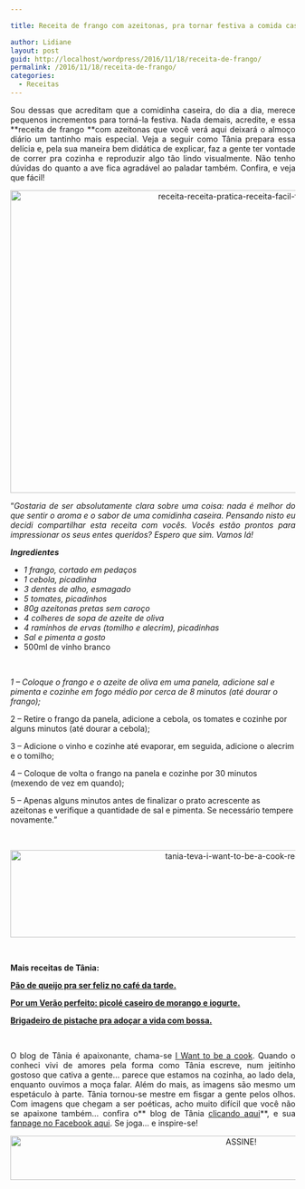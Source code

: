 ```yaml
---

title: Receita de frango com azeitonas, pra tornar festiva a comida caseira.

author: Lidiane
layout: post
guid: http://localhost/wordpress/2016/11/18/receita-de-frango/
permalink: /2016/11/18/receita-de-frango/
categories:
  - Receitas
---
```

<p align="justify">
  Sou dessas que acreditam que a comidinha caseira, do dia a dia, merece pequenos incrementos para torná-la festiva. Nada demais, acredite, e essa **receita de frango **com azeitonas que você verá aqui deixará o almoço diário um tantinho mais especial. Veja a seguir como Tânia prepara essa delícia e, pela sua maneira bem didática de explicar, faz a gente ter vontade de correr pra cozinha e reproduzir algo tão lindo visualmente. Não tenho dúvidas do quanto a ave fica agradável ao paladar também. Confira, e veja que fácil!
</p>

<p align="center">
  <img class="alignnone size-full wp-image-13281" src="http://www.trololodemulher.com.br/blog/wp-content/uploads/2016/11/RECEITA-RECEITA-PRATICA-RECEITA-FACIL-FRANGO2.jpg" alt="receita-receita-pratica-receita-facil-frango2" width="800" height="534" />
</p>

<p align="justify">
  “<em>Gostaria de ser absolutamente clara sobre uma coisa: nada é melhor do que sentir o aroma e o sabor de uma comidinha caseira. Pensando nisto eu decidi compartilhar esta receita com vocês. Vocês estão prontos para impressionar os seus entes queridos? Espero que sim. Vamos lá!</em>
</p>

**_Ingredientes_**

  * _1 frango, cortado em pedaços_ 
  * _1 cebola, picadinha_ 
  * _3 dentes de alho, esmagado_ 
  * _5 tomates, picadinhos_ 
  * _80g azeitonas pretas sem caroço_ 
  * _4 colheres de sopa de azeite de oliva_ 
  * _4 raminhos de ervas (tomilho e alecrim), picadinhas_ 
  * _Sal e pimenta a gosto_
  * 500ml de vinho branco

&nbsp;

_1 – Coloque o frango e o azeite de oliva em uma panela, adicione sal e pimenta e cozinhe em fogo médio por cerca de 8 minutos (até dourar o frango);_

2 – Retire o frango da panela, adicione a cebola, os tomates e cozinhe por alguns minutos (até dourar a cebola);

3 – Adicione o vinho e cozinhe até evaporar, em seguida, adicione o alecrim e o tomilho;

4 – Coloque de volta o frango na panela e cozinhe por 30 minutos (mexendo de vez em quando);

5 – Apenas alguns minutos antes de finalizar o prato acrescente as azeitonas e verifique a quantidade de sal e pimenta. Se necessário tempere novamente.”

&nbsp;

<p align="center">
  <img class="alignnone size-full wp-image-13037" src="http://www.trololodemulher.com.br/blog/wp-content/uploads/2016/10/TANIA-TEVA-I-WANT-TO-BE-A-COOK-RECEITAS.jpg" alt="tania-teva-i-want-to-be-a-cook-receitas" width="800" height="154" />
</p>

&nbsp;

**Mais receitas de Tânia:**

<a href="http://www.trololodemulher.com.br/2016/11/08/pao-de-queijo/" target="_blank">**Pão de queijo pra ser feliz no café da tarde.**</a>

<a href="http://www.trololodemulher.com.br/2016/11/03/picole-caseiro/" target="_blank">**Por um Verão perfeito: picolé caseiro de morango e iogurte.**</a>

<a href="http://www.trololodemulher.com.br/2016/10/25/brigadeiro-de-pistache/" target="_blank">**Brigadeiro de pistache pra adoçar a vida com bossa.**</a>

&nbsp;

<p align="justify">
  O blog de Tânia é apaixonante, chama-se <a href="https://iwanttobeacook.wordpress.com/" target="_blank">I Want to be a cook</a>. Quando o conheci vivi de amores pela forma como Tânia escreve, num jeitinho gostoso que cativa a gente… parece que estamos na cozinha, ao lado dela, enquanto ouvimos a moça falar. Além do mais, as imagens são mesmo um espetáculo à parte. Tânia tornou-se mestre em fisgar a gente pelos olhos. Com imagens que chegam a ser poéticas, acho muito difícil que você não se apaixone também… confira o** blog de Tânia <a href="https://iwanttobeacook.wordpress.com/" target="_blank">clicando aqui</a>**, e sua <a href="https://www.facebook.com/Iwanttobeacook-818578268272846/" target="_blank">fanpage no Facebook aqui</a>. Se joga… e inspire-se!
</p>

<p align="center">
  <a href="http://feedburner.google.com/fb/a/mailverify?uri=blogbichafemea&loc=pt_BR" target="_blank"><img class="alignnone size-full wp-image-10439" src="http://www.trololodemulher.com.br/blog/wp-content/uploads/2014/09/ASSINE.png" alt="ASSINE!" width="800" height="78" /></a>
</p>

<p align="justify">